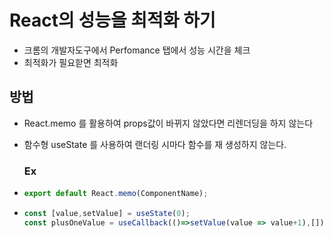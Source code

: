 # React의 성능을 최적화 하기

* 크롬의 개발자도구에서 Perfomance 탭에서 성능 시간을 체크
* 최적화가 필요핟면 최적화

## 방법

* React.memo 를 활용하여 props값이 바뀌지 않았다면 리렌더딩을 하지 않는다

* 함수형 useState 를 사용하여 랜더링 시마다 함수를 재 생성하지 않는다.

  ### Ex

* ``` javascript
  export default React.memo(ComponentName);
  ```

* ``` javascript
  const [value,setValue] = useState(0);
  const plusOneValue = useCallback(()=>setValue(value => value+1),[]);
  ```

